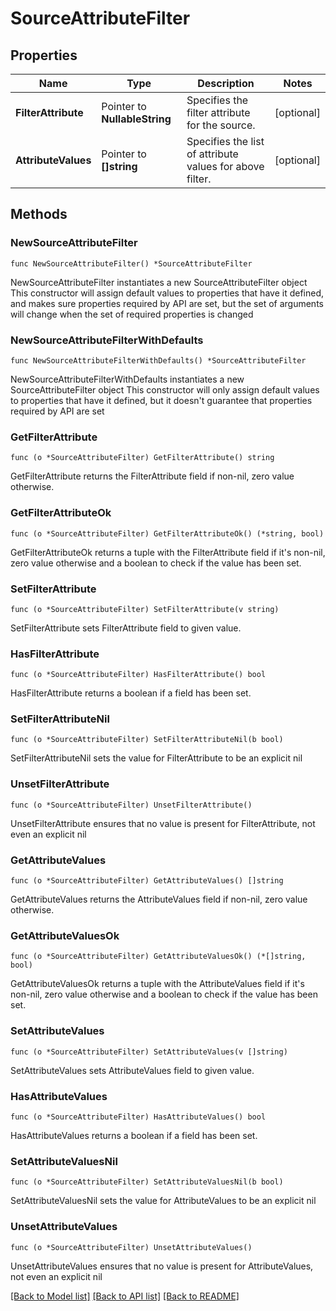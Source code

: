 # SourceAttributeFilter

## Properties

Name | Type | Description | Notes
------------ | ------------- | ------------- | -------------
**FilterAttribute** | Pointer to **NullableString** | Specifies the filter attribute for the source. | [optional] 
**AttributeValues** | Pointer to **[]string** | Specifies the list of attribute values for above filter. | [optional] 

## Methods

### NewSourceAttributeFilter

`func NewSourceAttributeFilter() *SourceAttributeFilter`

NewSourceAttributeFilter instantiates a new SourceAttributeFilter object
This constructor will assign default values to properties that have it defined,
and makes sure properties required by API are set, but the set of arguments
will change when the set of required properties is changed

### NewSourceAttributeFilterWithDefaults

`func NewSourceAttributeFilterWithDefaults() *SourceAttributeFilter`

NewSourceAttributeFilterWithDefaults instantiates a new SourceAttributeFilter object
This constructor will only assign default values to properties that have it defined,
but it doesn't guarantee that properties required by API are set

### GetFilterAttribute

`func (o *SourceAttributeFilter) GetFilterAttribute() string`

GetFilterAttribute returns the FilterAttribute field if non-nil, zero value otherwise.

### GetFilterAttributeOk

`func (o *SourceAttributeFilter) GetFilterAttributeOk() (*string, bool)`

GetFilterAttributeOk returns a tuple with the FilterAttribute field if it's non-nil, zero value otherwise
and a boolean to check if the value has been set.

### SetFilterAttribute

`func (o *SourceAttributeFilter) SetFilterAttribute(v string)`

SetFilterAttribute sets FilterAttribute field to given value.

### HasFilterAttribute

`func (o *SourceAttributeFilter) HasFilterAttribute() bool`

HasFilterAttribute returns a boolean if a field has been set.

### SetFilterAttributeNil

`func (o *SourceAttributeFilter) SetFilterAttributeNil(b bool)`

 SetFilterAttributeNil sets the value for FilterAttribute to be an explicit nil

### UnsetFilterAttribute
`func (o *SourceAttributeFilter) UnsetFilterAttribute()`

UnsetFilterAttribute ensures that no value is present for FilterAttribute, not even an explicit nil
### GetAttributeValues

`func (o *SourceAttributeFilter) GetAttributeValues() []string`

GetAttributeValues returns the AttributeValues field if non-nil, zero value otherwise.

### GetAttributeValuesOk

`func (o *SourceAttributeFilter) GetAttributeValuesOk() (*[]string, bool)`

GetAttributeValuesOk returns a tuple with the AttributeValues field if it's non-nil, zero value otherwise
and a boolean to check if the value has been set.

### SetAttributeValues

`func (o *SourceAttributeFilter) SetAttributeValues(v []string)`

SetAttributeValues sets AttributeValues field to given value.

### HasAttributeValues

`func (o *SourceAttributeFilter) HasAttributeValues() bool`

HasAttributeValues returns a boolean if a field has been set.

### SetAttributeValuesNil

`func (o *SourceAttributeFilter) SetAttributeValuesNil(b bool)`

 SetAttributeValuesNil sets the value for AttributeValues to be an explicit nil

### UnsetAttributeValues
`func (o *SourceAttributeFilter) UnsetAttributeValues()`

UnsetAttributeValues ensures that no value is present for AttributeValues, not even an explicit nil

[[Back to Model list]](../README.md#documentation-for-models) [[Back to API list]](../README.md#documentation-for-api-endpoints) [[Back to README]](../README.md)


